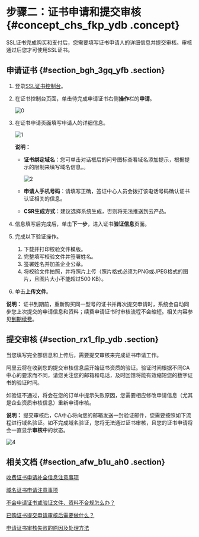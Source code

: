# 步骤二：证书申请和提交审核 {#concept_chs_fkp_ydb .concept}

SSL证书完成购买和支付后，您需要填写证书申请人的详细信息并提交审核。审核通过后您才可使用SSL证书。

## 申请证书 {#section_bgh_3gq_yfb .section}

1.  登录[SSL证书控制台](https://yundunnext.console.aliyun.com/?p=cas#/overview/cn-hangzhou)。
2.  在证书控制台页面，单击待完成申请证书右侧**操作**栏的**申请**。

    ![0](http://static-aliyun-doc.oss-cn-hangzhou.aliyuncs.com/assets/img/13567/156760220954031_zh-CN.png)

3.  在证书申请页面填写申请人的详细信息。

    ![1](http://static-aliyun-doc.oss-cn-hangzhou.aliyuncs.com/assets/img/13567/156760220933390_zh-CN.png)

    **说明：** 

    -   **证书绑定域名**：您可单击对话框后的问号图标查看域名添加提示，根据提示的限制来填写域名信息。。

        ![2](http://static-aliyun-doc.oss-cn-hangzhou.aliyuncs.com/assets/img/13567/156760220933396_zh-CN.png)

    -   **申请人手机号码**：请填写正确，签证中心人员会拨打该电话号码确认证书认证相关的信息。
    -   **CSR生成方式**：建议选择系统生成，否则将无法推送到云产品。
4.  信息填写后完成后，单击**下一步**，进入证书**验证信息**页面。
5.  完成以下验证操作。
    1.  下载并打印校验文件模版。
    2.  完整填写校验文件并签署姓名。
    3.  签署姓名并加盖企业公章。
    4.  将校验文件拍照，并将照片上传（照片格式必须为PNG或JPEG格式的图片，且图片大小不能超过500 KB）。
6.  单击**上传文件**。

**说明：** 证书到期前，重新购买同一型号的证书并再次提交申请时，系统会自动同步您上次提交的申请信息和资料；续费申请证书时审核流程不会缩短。相关内容参见[到期续费](../../../../intl.zh-CN/产品定价/到期续费.md#)。

## 提交审核 {#section_rx1_flp_ydb .section}

当您填写完全部信息和上传后，需要提交审核来完成证书申请工作。

阿里云将在收到您的提交审核信息后开始证书资质的验证。验证时间根据不同CA中心的要求而不同，请您关注您的邮箱和电话，及时回馈将能有效缩短您的数字证书的验证时间。

如验证不通过，将会在您的订单中提示失败原因，您需要相应修改申请信息（尤其是企业资质审核信息）重新申请审核。

**说明：** 提交审核后，CA中心将向您的邮箱发送一封验证邮件，您需要按照如下流程进行域名验证。如不完成域名验证，您将无法通过证书审核，且您的证书申请将会一直显示**审核中**的状态。

![4](http://static-aliyun-doc.oss-cn-hangzhou.aliyuncs.com/assets/img/13567/15676022096087_zh-CN.jpg)

## 相关文档 {#section_afw_b1u_ah0 .section}

[收费证书申请补全信息注意事项](../../../../intl.zh-CN/常见问题/申请证书相关问题/收费证书申请补全信息注意事项.md#)

[域名证书申请注意事项](../../../../intl.zh-CN/常见问题/申请证书相关问题/域名证书申请注意事项.md#)

[不会申请证书或验证文件、资料不合规怎么办？](../../../../intl.zh-CN/常见问题/申请证书相关问题/不会申请证书或验证文件、资料不合规怎么办？.md#)

[已购证书提交申请审核后需要做什么？](../../../../intl.zh-CN/常见问题/证书审核相关问题/已购证书提交申请审核后需要做什么？.md#)

[申请证书审核失败的原因及处理方法](../../../../intl.zh-CN/常见问题/证书审核相关问题/申请证书审核失败的原因及处理方法.md#)

